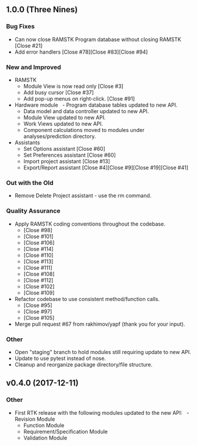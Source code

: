 ## 1.0.0 (Three Nines)

### Bug Fixes
* Can now close RAMSTK Program database without closing RAMSTK [Close #21]
* Add error handlers [Close #78][Close #83][Close #94]

### New and Improved
* RAMSTK
  - Module View is now read only [Close #3]
  - Add busy cursor [Close #37]
  - Add pop-up menus on right-click. [Close #91]
* Hardware module
  - Program database tables updated to new API. 
  - Data model and data controller updated to new API. 
  - Module View updated to new API. 
  - Work Views updated to new API.
  - Component calculations moved to modules under analyses/prediction directory.
* Assistants
  - Set Options assistant [Close #60]
  - Set Preferences assistant [Close #60]
  - Import project assistant [Close #13]
  - Export/Report assistant [Close #4][Close #9][Close #19][Close #41]

### Out with the Old
* Remove Delete Project assistant - use the rm command.

### Quality Assurance
* Apply RAMSTK coding conventions throughout the codebase.
  - [Close #98]
  - [Close #101]
  - [Close #106]
  - [Close #114]
  - [Close #110]
  - [Close #113]
  - [Close #111]
  - [Close #108]
  - [Close #112]
  - [Close #102]
  - [Close #109]
* Refactor codebase to use consistent method/function calls.
  - [Close #95]
  - [Close #97]
  - [Close #105]
* Merge pull request #67 from rakhimov/yapf (thank you for your input).

### Other
* Open "staging" branch to hold modules still requiring update to new API.
* Update to use pytest instead of nose.
* Cleanup and reorganize package directory/file structure.

## v0.4.0 (2017-12-11)
### Other
* First RTK release with the following modules updated to the new API:
  - Revision Module 
  - Function Module 
  - Requirement/Specification Module 
  - Validation Module
